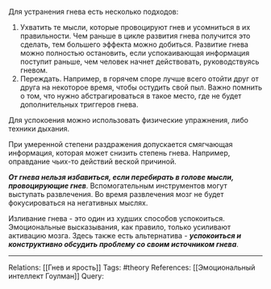 Для устранения гнева есть несколько подходов:
1. Ухватить те мысли, которые провоцируют гнев и усомниться в их правильности. Чем раньше в цикле развития гнева получится это сделать, тем большего эффекта можно добиться. Развитие гнева можно полностью остановить, если успокаивающая информация поступит раньше, чем человек начнет действовать, руководствуясь гневом. 
2. Переждать. Например, в горячем споре лучше всего отойти друг от друга на некоторое время, чтобы остудить свой пыл. Важно помнить о том, что нужно абстрагироваться в такое место, где не будет дополнительных триггеров гнева. 

Для успокоения можно использовать физические упражнения, либо техники дыхания. 

При умеренной степени раздражения допускается смягчающая информация, которая может снизить степень гнева. Например, оправдание чьих-то действий веской причиной. 

***От гнева нельзя избавиться, если перебирать в голове мысли, провоцирующие гнев***. Вспомогательным инструментов могут выступать развлечения. Во время развлечения мозг не будет фокусироваться на негативных мыслях. 

Изливание гнева - это один из худших способов успокоиться. Эмоциональные высказывания, как правило, только усиливают активацию мозга. Здесь также есть альтернатива - ***успокоиться и конструктивно обсудить проблему со своим источником гнева***. 

___
Relations: [[Гнев и ярость]] 
Tags: #theory 
References: [[Эмоциональный интеллект Гоулман]] 
Query: 